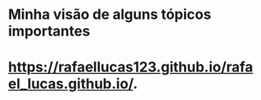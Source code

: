 # Minha visão de alguns tópicos importantes 
#  https://rafaellucas123.github.io/rafael_lucas.github.io/.
